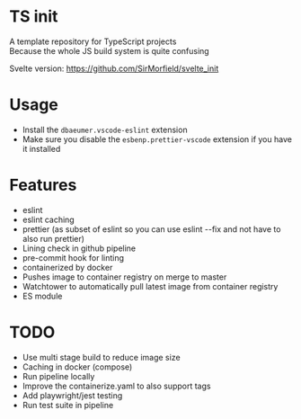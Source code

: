 # TS init
A template repository for TypeScript projects\
Because the whole JS build system is quite confusing

Svelte version: https://github.com/SirMorfield/svelte_init

# Usage
- Install the `dbaeumer.vscode-eslint` extension
- Make sure you disable the `esbenp.prettier-vscode` extension if you have it installed

# Features
- eslint
- eslint caching
- prettier (as subset of eslint so you can use eslint --fix and not have to also run prettier)
- Lining check in github pipeline
- pre-commit hook for linting
- containerized by docker
- Pushes image to container registry on merge to master
- Watchtower to automatically pull latest image from container registry
- ES module

# TODO
- Use multi stage build to reduce image size
- Caching in docker (compose)
- Run pipeline locally
- Improve the containerize.yaml to also support tags
- Add playwright/jest testing
- Run test suite in pipeline
